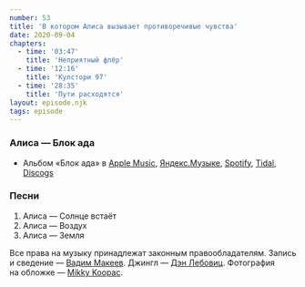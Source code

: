 ```yaml
---
number: 53
title: 'В котором Алиса вызывает противоречивые чувства'
date: 2020-09-04
chapters:
  - time: '03:47'
    title: 'Неприятный флёр'
  - time: '12:16'
    title: 'Кулстори 97'
  - time: '28:35'
    title: 'Пути расходятся'
layout: episode.njk
tags: episode
---
```


### Алиса — Блок ада

- Альбом «Блок ада» в
  [Apple Music](https://music.apple.com/album/1377638881),
  [Яндекс.Музыке](https://music.yandex.ru/album/2003166),
  [Spotify](https://open.spotify.com/album/6178Bj015BmJdIdxU9Nbfm),
  [Tidal](https://tidal.com/browse/album/88089102),
  [Discogs](https://www.discogs.com/master/146875)

### Песни

1. Алиса — Солнце встаёт
2. Алиса — Воздух
3. Алиса — Земля

Все права на музыку принадлежат законным правообладателям.
Запись и сведение — [Вадим Макеев](https://twitter.com/pepelsbey).
Джингл — [Дэн Лебовиц](https://www.youtube.com/channel/UC38A5qHrlc_Zgua7vL4b96w).
Фотография на обложке — [Mikky Koopac](https://unsplash.com/photos/hwQZLREASZk).
